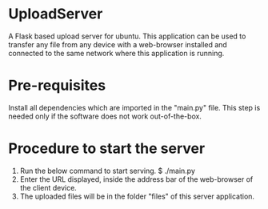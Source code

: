 # UploadServer
A Flask based upload server for ubuntu. This application can be used to transfer any file from any device with a web-browser installed and connected to the same network where this application is running.


Pre-requisites
==============
Install all dependencies which are imported in the "main.py" file. This step is needed only if the software does not work out-of-the-box.

Procedure to start the server
=============================
1. Run the below command to start serving.
   $ ./main.py <port>
3. Enter the URL displayed, inside the address bar of the web-browser of the client device.
4. The uploaded files will be in the folder "files" of this server application.
